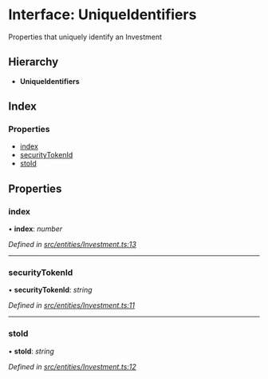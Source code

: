 # Interface: UniqueIdentifiers

Properties that uniquely identify an Investment

## Hierarchy

* **UniqueIdentifiers**

## Index

### Properties

* [index](_entities_investment_.uniqueidentifiers.md#index)
* [securityTokenId](_entities_investment_.uniqueidentifiers.md#securitytokenid)
* [stoId](_entities_investment_.uniqueidentifiers.md#stoid)

## Properties

###  index

• **index**: *number*

*Defined in [src/entities/Investment.ts:13](https://github.com/PolymathNetwork/polymath-sdk/blob/550676f/src/entities/Investment.ts#L13)*

___

###  securityTokenId

• **securityTokenId**: *string*

*Defined in [src/entities/Investment.ts:11](https://github.com/PolymathNetwork/polymath-sdk/blob/550676f/src/entities/Investment.ts#L11)*

___

###  stoId

• **stoId**: *string*

*Defined in [src/entities/Investment.ts:12](https://github.com/PolymathNetwork/polymath-sdk/blob/550676f/src/entities/Investment.ts#L12)*
